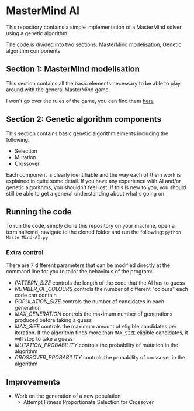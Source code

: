 # MasterMind AI

This repository contains a simple implementation of a MasterMind solver using a genetic algorithm.

The code is divided into two sections: MasterMind modelisation, Genetic algorithm components

## Section 1: MasterMind modelisation

This section contains all the basic elements necessary to be able to play around with the general MasterMind game.

I won't go over the rules of the game, you can find them [here](https://en.wikipedia.org/wiki/Mastermind_%28board_game%29)

## Section 2: Genetic algorithm components

This section contains basic genetic algorithm elments including the following:
* Selection
* Mutation
* Crossover

Each component is clearly identifiable and the way each of them work is explained in quite some detail. If you have any experience with AI and/or genetic algorithms, you shouldn't feel lost. If this is new to you, you should still be able to get a general understanding about what's going on.

## Running the code

To run the code, simply clone this repository on your machine, open a terminal/cmd, navigate to the cloned folder and run the following: `python MasterMind-AI.py`

### Extra control

There are 7 different parameters that can be modified directly at the command line for you to tailor the behavious of the program:
* *PATTERN_SIZE* controls the length of the code that the AI has to guess
* *NUMBER_OF_COLOURS* controls the number of different "colours" each code can contain
* *POPULATION_SIZE* controls the number of candidates in each generation
* *MAX_GENERATION* controls the maximum number of generations produced before taking a guess
* *MAX_SIZE* controls the maximum amount of eligible candidates per iteration. If the algorithm finds more than `MAX_SIZE` eligible candidates, it will stop to take a guess
* *MUTATION_PROBABILITY* controls the probability of mutation in the algorithm
* *CROSSOVER_PROBABILITY* controls the probability of crossover in the algorithm

## Improvements

* Work on the generation of a new population
    * Attempt Fitness Proportionate Selection for Crossover